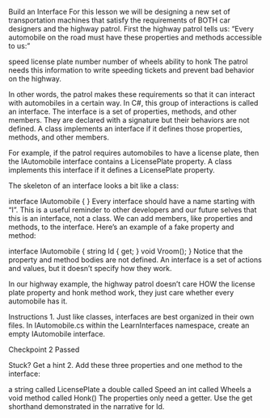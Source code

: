 Build an Interface
For this lesson we will be designing a new set of transportation machines that satisfy the requirements of BOTH car designers and the highway patrol. First the highway patrol tells us: “Every automobile on the road must have these properties and methods accessible to us:”

speed
license plate number
number of wheels
ability to honk
The patrol needs this information to write speeding tickets and prevent bad behavior on the highway.

In other words, the patrol makes these requirements so that it can interact with automobiles in a certain way. In C#, this group of interactions is called an interface. The interface is a set of properties, methods, and other members. They are declared with a signature but their behaviors are not defined. A class implements an interface if it defines those properties, methods, and other members.

For example, if the patrol requires automobiles to have a license plate, then the IAutomobile interface contains a LicensePlate property. A class implements this interface if it defines a LicensePlate property.

The skeleton of an interface looks a bit like a class:

interface IAutomobile
{
}
Every interface should have a name starting with “I”. This is a useful reminder to other developers and our future selves that this is an interface, not a class. We can add members, like properties and methods, to the interface. Here’s an example of a fake property and method:

interface IAutomobile
{
  string Id { get; }
  void Vroom();
}
Notice that the property and method bodies are not defined. An interface is a set of actions and values, but it doesn’t specify how they work.

In our highway example, the highway patrol doesn’t care HOW the license plate property and honk method work, they just care whether every automobile has it.

Instructions
1.
Just like classes, interfaces are best organized in their own files. In IAutomobile.cs within the LearnInterfaces namespace, create an empty IAutomobile interface.

Checkpoint 2 Passed

Stuck? Get a hint
2.
Add these three properties and one method to the interface:

a string called LicensePlate
a double called Speed
an int called Wheels
a void method called Honk()
The properties only need a getter. Use the get shorthand demonstrated in the narrative for Id.